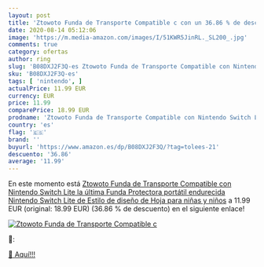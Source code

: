 ```yaml
---
layout: post
title: 'Ztowoto Funda de Transporte Compatible c con un 36.86 % de descuento'
date: 2020-08-14 05:12:06
image: 'https://m.media-amazon.com/images/I/51KWR5JinRL._SL200_.jpg'
comments: true
category: ofertas
author: ring
slug: 'B08DXJ2F3Q-es Ztowoto Funda de Transporte Compatible con Nintendo Switch...'
sku: 'B08DXJ2F3Q-es'
tags: [ 'nintendo', ]
actualPrice: 11.99 EUR
currency: EUR
price: 11.99
comparePrice: 18.99 EUR
prodname: 'Ztowoto Funda de Transporte Compatible con Nintendo Switch Lite  la última Funda Protectora portátil endurecida Nintendo Switch Lite de Estilo de diseño de Hoja para niñas y niños'
country: 'es'
flag: '🇪🇸'
brand: ''
buyurl: 'https://www.amazon.es/dp/B08DXJ2F3Q/?tag=tolees-21'
descuento: '36.86'
average: '11.99'
---
```


En este momento está [Ztowoto Funda de Transporte Compatible con Nintendo Switch Lite  la última Funda Protectora portátil endurecida Nintendo Switch Lite de Estilo de diseño de Hoja para niñas y niños](https://www.amazon.es/dp/B08DXJ2F3Q/?tag=tolees-21) a 11.99 EUR (original: 18.99 EUR) (36.86 %  de descuento) en el siguiente enlace!

[![Ztowoto Funda de Transporte Compatible c](https://m.media-amazon.com/images/I/51KWR5JinRL._SL200_.jpg)](https://www.amazon.es/dp/B08DXJ2F3Q/?tag=tolees-21)

🔎:


[🛒 Aquí!!!](https://www.amazon.es/dp/B08DXJ2F3Q/?tag=tolees-21)
